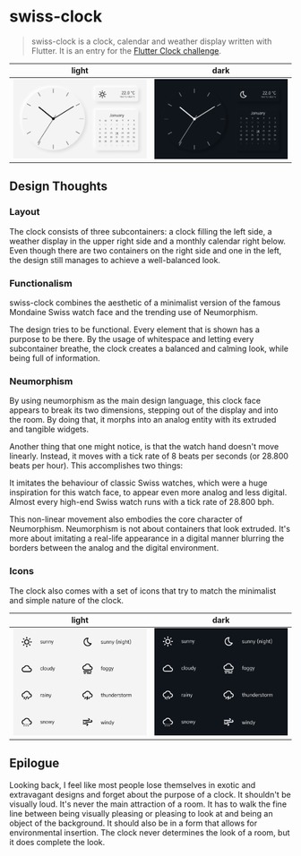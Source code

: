 # swiss-clock

> swiss-clock is a clock, calendar and weather display written with Flutter. It is an entry for the [Flutter Clock challenge](https://flutter.dev/clock).

light             |  dark
:-------------------------:|:-------------------------:
![image of swiss clock](https://github.com/beanduong/swiss-clock/blob/master/images/light.png) | ![image of swiss clock](https://github.com/beanduong/swiss-clock/blob/master/images/dark.png)

## Design Thoughts

### Layout

The clock consists of three subcontainers: a clock filling the left side, a weather display in the upper right side and a monthly calendar right below. Even though there are two containers on the right side and one in the left, the design still manages to achieve a well-balanced look.

### Functionalism

swiss-clock combines the aesthetic of a minimalist version of the famous Mondaine Swiss watch face and the trending use of Neumorphism.

The design tries to be functional. Every element that is shown has a purpose to be there. By the usage of whitespace and letting every subcontainer breathe, the clock creates a balanced and calming look, while being full of information.

### Neumorphism

By using neumorphism as the main design language, this clock face appears to break its two dimensions, stepping out of the display and into the room. By doing that, it morphs into an analog entity with its extruded and tangible widgets. 

Another thing that one might notice, is that the watch hand doesn't move linearly. Instead, it moves with a tick rate of 8 beats per seconds (or 28.800 beats per hour). This accomplishes two things: 

It imitates the behaviour of classic Swiss watches, which were a huge inspiration for this watch face, to appear even more analog and less digital. Almost every high-end Swiss watch runs with a tick rate of 28.800 bph.

This non-linear movement also embodies the core character of Neumorphism. Neumorphism is not about containers that look extruded. It's more about imitating a real-life appearance in a digital manner blurring the borders between the analog and the digital environment.

### Icons

The clock also comes with a set of icons that try to match the minimalist and simple nature of the clock.

light             |  dark
:-------------------------:|:-------------------------:
![image of light icon set](https://github.com/beanduong/swiss-clock/blob/master/images/icons_light.png) | ![image of dark icon set](https://github.com/beanduong/swiss-clock/blob/master/images/icons_dark.png)

## Epilogue

Looking back, I feel like most people lose themselves in exotic and extravagant designs and forget about the purpose of a clock.
It shouldn't be visually loud. It's never the main attraction of a room. It has to walk the fine line between being visually pleasing or pleasing to look at and being an object of the background. It should also be in a form that allows for environmental insertion. The clock never determines the look of a room, but it does complete the look.
